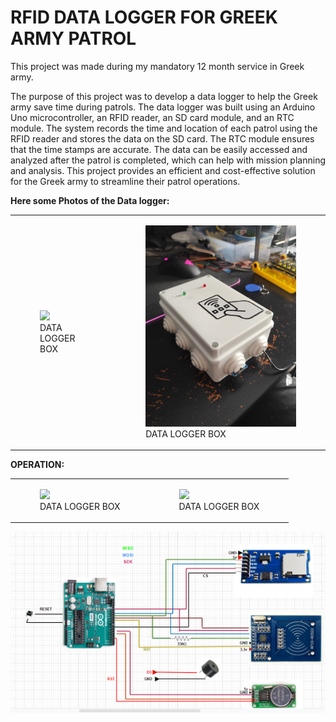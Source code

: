 # RFID DATA LOGGER FOR GREEK ARMY PATROL 

This project was made during my mandatory 12 month service in Greek army. 

The purpose of this project was to develop a data logger to help the Greek army save time during patrols. 
The data logger was built using an Arduino Uno microcontroller, an RFID reader, an SD card module, and an RTC module. 
The system records the time and location of each patrol using the RFID reader and stores the data on the SD card.
The RTC module ensures that the time stamps are accurate. The data can be easily accessed and analyzed after the patrol is completed, which can help with mission planning and analysis. 
This project provides an efficient and cost-effective solution for the Greek army to streamline their patrol operations.

**Here some Photos of the Data logger:**


<table>
  <tr>
    <td>
      <figure>
        <img src="https://github.com/chrysostomos997/Arduino-Projects/blob/3e837ae898260a457f43b8fa9ae2d71168ee8ef2/RFID%20DATA%20LOGGER%20FOR%20GREEK%20ARMY%20PATROL/PHOTOS/DATA%20LOGGER.jpg" />
        <figcaption>DATA LOGGER BOX</figcaption>
      </figure>
    </td>
    <td>
      <figure>
        <img src="https://github.com/chrysostomos997/Arduino-Projects/blob/3e837ae898260a457f43b8fa9ae2d71168ee8ef2/RFID%20DATA%20LOGGER%20FOR%20GREEK%20ARMY%20PATROL/PHOTOS/DATA%20LOGGER1%20.jpg" />
        <figcaption>DATA LOGGER BOX</figcaption>
      </figure>
    </td>
  </tr>
</table>

**OPERATION:**



<table>
  <tr>
    <td>
      <figure>
        <img src="https://github.com/chrysostomos997/Arduino-Projects/blob/87a27933851ceeac2d464b676317bcfaeed742f1/RFID%20DATA%20LOGGER%20FOR%20GREEK%20ARMY%20PATROL/PHOTOS/Operation.gif" />
        <figcaption>DATA LOGGER BOX</figcaption>
      </figure>
    </td>
    <td>
      <figure>
        <img src="https://github.com/chrysostomos997/Arduino-Projects/blob/d4828a4276a2e2ff3886e6c5231d81a49929b3ec/RFID%20DATA%20LOGGER%20FOR%20GREEK%20ARMY%20PATROL/PHOTOS/SD%20CARD%20ERROR.gif" />
        <figcaption>DATA LOGGER BOX</figcaption>
      </figure>
    </td>
  </tr>
</table>





![Image description](https://github.com/chrysostomos997/Arduino-Projects/blob/d4828a4276a2e2ff3886e6c5231d81a49929b3ec/RFID%20DATA%20LOGGER%20FOR%20GREEK%20ARMY%20PATROL/PHOTOS/ARDUINO%20UNO%20SHEMATIC.png)



